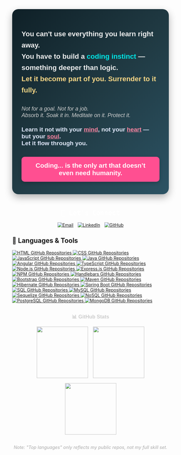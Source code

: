<!-- Import Google Fonts for a Sleek Look -->
<link href="https://fonts.googleapis.com/css2?family=Fira+Code&family=Outfit:wght@400;600;700&display=swap" rel="stylesheet">

<!-- Main Container -->
<div style="font-family: 'Outfit', sans-serif; max-width: 700px; margin: 40px auto; background: linear-gradient(135deg, #0f2027, #203a43, #2c5364); border-radius: 20px; box-shadow: 0 10px 25px rgba(0,0,0,0.3); color: #f1f1f1; padding: 40px 30px;">

  <!-- Quote Section -->
  <p style="font-size: 1.4rem; font-weight: 700; line-height: 1.6; margin-bottom: 2rem;">
    You can't use everything you learn right away. <br>
    You have to build a 
    <span style="color:#00e6e6; font-weight: 900;">coding instinct</span> — something deeper than logic. <br>
    <span style="color: #fbd786; font-weight: bold;">Let it become part of you. Surrender to it fully.</span>
  </p>

  <!-- Meditation Thought -->
  <p style="font-size: 1.1rem; font-style: italic; color: #d1d1d1; margin-bottom: 1.5rem;">
    Not for a goal. Not for a job. <br>
    Absorb it. Soak it in. Meditate on it. Protect it.
  </p>

  <!-- Soulful Highlight -->
  <p style="font-size: 1.2rem; font-weight: 600; color: #e2eaff; margin-bottom: 2rem;">
    Learn it not with your <span style="color: #ff85a2; text-decoration: underline;">mind</span>, not your <span style="color: #ff85a2; text-decoration: underline;">heart</span> — but your <span style="color: #ff85a2; text-decoration: underline;">soul</span>. <br>
    Let it flow through you.
  </p>

  <!-- Final Impact Line -->
  <div style="background: #ff4f91; color: white; padding: 1rem 1.5rem; border-radius: 10px; font-size: 1.3rem; font-weight: 900; text-align: center; box-shadow: 0 4px 12px rgba(0,0,0,0.2);">
    Coding... is the only art that doesn’t even need humanity.
  </div>
</div>

<!-- Connect Section -->
<h2 style="font-family: 'Fira Code', monospace; text-align: center; margin-top: 3rem; color: #fff;">💬 Let's Connect</h2>

<div style="display: flex; justify-content: center; gap: 1em; flex-wrap: wrap; margin-top: 1rem;">
  <a href="mailto:umair.ali.geek@gmail.com" target="_blank">
    <img src="https://img.shields.io/badge/-Email-CC6600?style=for-the-badge&logo=gmail&logoColor=white" alt="Email">
  </a>
  <a href="https://www.linkedin.com/in/umairali-se/" target="_blank">
    <img src="https://img.shields.io/badge/-LinkedIn-blue?style=for-the-badge&logo=linkedin&logoColor=white" alt="LinkedIn">
  </a>
  <a href="https://github.com/umairali-bit" target="_blank">
    <img src="https://img.shields.io/badge/GitHub-0D1117?style=for-the-badge&logo=GitHub&logoColor=white" alt="GitHub">
  </a>
</div>

<!-- Language Badges -->
## 🚀 Languages & Tools

<!-- HTML -->
<a href="https://github.com/umairali-bit?tab=repositories&q=&type=&language=HTML" target="_blank" title="HTML Repositories on GitHub">
  <img src="https://img.shields.io/badge/HTML-GitHub-E34F26?style=for-the-badge&logo=github&logoColor=white" alt="HTML GitHub Repositories" />
</a>

<!-- CSS -->
<a href="https://github.com/umairali-bit?tab=repositories&q=&type=&language=CSS" target="_blank" title="CSS Repositories on GitHub">
  <img src="https://img.shields.io/badge/CSS-GitHub-1572B6?style=for-the-badge&logo=github&logoColor=white" alt="CSS GitHub Repositories" />
</a>

<!-- JavaScript -->
<a href="https://github.com/umairali-bit?tab=repositories&q=&type=&language=JavaScript" target="_blank" title="JavaScript Repositories on GitHub">
  <img src="https://img.shields.io/badge/JavaScript-GitHub-F7DF1E?style=for-the-badge&logo=github&logoColor=white" alt="JavaScript GitHub Repositories" />
</a>

<!-- Java -->
<a href="https://github.com/umairali-bit?tab=repositories&q=&type=&language=Java" target="_blank" title="Java Repositories on GitHub">
  <img src="https://img.shields.io/badge/Java-GitHub-ED8B00?style=for-the-badge&logo=github&logoColor=white" alt="Java GitHub Repositories" />
</a>

<!-- Angular -->
<a href="https://github.com/umairali-bit?tab=repositories&q=&type=&language=Angular" target="_blank" title="Angular Repositories on GitHub">
  <img src="https://img.shields.io/badge/Angular-GitHub-DD0031?style=for-the-badge&logo=github&logoColor=white" alt="Angular GitHub Repositories" />
</a>

<!-- TypeScript -->
<a href="https://github.com/umairali-bit?tab=repositories&q=&type=&language=TypeScript" target="_blank" title="TypeScript Repositories on GitHub">
  <img src="https://img.shields.io/badge/TypeScript-GitHub-3178C6?style=for-the-badge&logo=github&logoColor=white" alt="TypeScript GitHub Repositories" />
</a>

<!-- Node.js -->
<a href="https://github.com/umairali-bit?tab=repositories&q=&type=&language=Node.js" target="_blank" title="Node.js Repositories on GitHub">
  <img src="https://img.shields.io/badge/Node.js-GitHub-339933?style=for-the-badge&logo=github&logoColor=white" alt="Node.js GitHub Repositories" />
</a>

<!-- Express -->
<a href="https://github.com/umairali-bit?tab=repositories&q=&type=&language=Express" target="_blank" title="Express.js Repositories on GitHub">
  <img src="https://img.shields.io/badge/Express-GitHub-000000?style=for-the-badge&logo=github&logoColor=white" alt="Express.js GitHub Repositories" />
</a>

<!-- NPM -->
<a href="https://github.com/umairali-bit?tab=repositories&q=&type=&language=NPM" target="_blank" title="NPM Repositories on GitHub">
  <img src="https://img.shields.io/badge/NPM-GitHub-CB3837?style=for-the-badge&logo=github&logoColor=white" alt="NPM GitHub Repositories" />
</a>

<!-- Handlebars -->
<a href="https://github.com/umairali-bit?tab=repositories&q=&type=&language=Handlebars" target="_blank" title="Handlebars Repositories on GitHub">
  <img src="https://img.shields.io/badge/Handlebars-GitHub-f0772b?style=for-the-badge&logo=github&logoColor=white" alt="Handlebars GitHub Repositories" />
</a>

<!-- Bootstrap -->
<a href="https://github.com/umairali-bit?tab=repositories&q=&type=&language=Bootstrap" target="_blank" title="Bootstrap Repositories on GitHub">
  <img src="https://img.shields.io/badge/Bootstrap-GitHub-7952B3?style=for-the-badge&logo=github&logoColor=white" alt="Bootstrap GitHub Repositories" />
</a>

<!-- Maven -->
<a href="https://github.com/umairali-bit?tab=repositories&q=&type=&language=Maven" target="_blank" title="Maven Repositories on GitHub">
  <img src="https://img.shields.io/badge/Maven-GitHub-C71A36?style=for-the-badge&logo=github&logoColor=white" alt="Maven GitHub Repositories" />
</a>

<!-- Hibernate -->
<a href="https://github.com/umairali-bit?tab=repositories&q=&type=&language=Hibernate" target="_blank" title="Hibernate Repositories on GitHub">
  <img src="https://img.shields.io/badge/Hibernate-GitHub-59666C?style=for-the-badge&logo=github&logoColor=white" alt="Hibernate GitHub Repositories" />
</a>

<!-- Spring Boot -->
<a href="https://github.com/umairali-bit?tab=repositories&q=&type=&language=Spring Boot" target="_blank" title="Spring Boot Repositories on GitHub">
  <img src="https://img.shields.io/badge/Spring_Boot-GitHub-6DB33F?style=for-the-badge&logo=github&logoColor=white" alt="Spring Boot GitHub Repositories" />
</a>

<!-- SQL -->
<a href="https://github.com/umairali-bit?tab=repositories&q=&type=&language=SQL" target="_blank" title="SQL Repositories on GitHub">
  <img src="https://img.shields.io/badge/SQL-GitHub-4479A1?style=for-the-badge&logo=github&logoColor=white" alt="SQL GitHub Repositories" />
</a>

<!-- MySQL -->
<a href="https://github.com/umairali-bit?tab=repositories&q=&type=&language=MySQL" target="_blank" title="MySQL Repositories on GitHub">
  <img src="https://img.shields.io/badge/MySQL-GitHub-4479A1?style=for-the-badge&logo=github&logoColor=white" alt="MySQL GitHub Repositories" />
</a>

<!-- Sequelize -->
<a href="https://github.com/umairali-bit?tab=repositories&q=&type=&language=Sequelize" target="_blank" title="Sequelize ORM Repositories on GitHub">
  <img src="https://img.shields.io/badge/Sequelize-GitHub-52B0E7?style=for-the-badge&logo=github&logoColor=white" alt="Sequelize GitHub Repositories" />
</a>

<!-- NoSQL -->
<a href="https://github.com/umairali-bit?tab=repositories&q=&type=&language=NoSQL" target="_blank" title="NoSQL Repositories on GitHub">
  <img src="https://img.shields.io/badge/NoSQL-GitHub-00758F?style=for-the-badge&logo=github&logoColor=white" alt="NoSQL GitHub Repositories" />
</a>

<!-- PostgreSQL -->
<a href="https://github.com/umairali-bit?tab=repositories&q=&type=&language=PostgreSQL" target="_blank" title="PostgreSQL Repositories on GitHub">
  <img src="https://img.shields.io/badge/PostgreSQL-GitHub-336791?style=for-the-badge&logo=github&logoColor=white" alt="PostgreSQL GitHub Repositories" />
</a>

<!-- MongoDB -->
<a href="https://github.com/umairali-bit?tab=repositories&q=&type=&language=MongoDB" target="_blank" title="MongoDB Repositories on GitHub">
  <img src="https://img.shields.io/badge/MongoDB-GitHub-47A248?style=for-the-badge&logo=github&logoColor=white" alt="MongoDB GitHub Repositories" />
</a>


<!-- GitHub Stats Section -->
<h3 style="text-align:center; font-family:'Outfit', sans-serif; margin-top: 2rem; color: #ccc;">📊 GitHub Stats</h3>

<div style="display: flex; justify-content: center; flex-wrap: wrap; gap: 1rem;">
  <img src="https://github-readme-stats.vercel.app/api?username=umairali-bit&show_icons=true&include_all_commits=true&count_private=true&theme=react&hide_border=true&bg_color=0D1117&title_color=6A4DFF&icon_color=6A4DFF" height="165" />
  <img src="https://github-readme-stats.vercel.app/api/top-langs/?username=umairali-bit&langs_count=10&layout=compact&theme=react&hide_border=true&bg_color=0D1117&title_color=6A4DFF&icon_color=6A4DFF" height="165" />
  <img src="https://github-readme-streak-stats.herokuapp.com/?user=umairali-bit&theme=Javascript-dark&hide_border=true&date_format=M%20j%5B%2C%20Y%5D" height="165" />
</div>



<!-- Footer Note -->
<div style="text-align: center; font-size: 0.9rem; color: #aaa; margin-top: 2rem;">
  <i>Note: "Top languages" only reflects my public repos, not my full skill set.</i>
</div>
